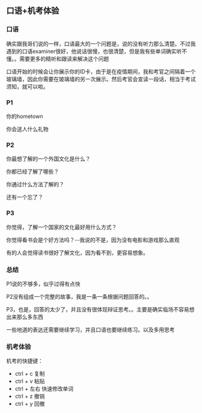 ## 口语+机考体验

### 口语

确实跟我哥们说的一样，口语最大的一个问题是，说的没有听力那么清楚。不过我遇到的口语examiner很好，他说话很慢，也很清楚，但是我有些单词确实听不懂。。需要更多的精听和跟读来解决这个问题

口语开始的时候会让你展示你的ID卡，由于是在疫情期间，我和考官之间隔着一个玻璃墙，因此你需要在玻璃墙的另一次展示。然后考官会宣读一段话，相当于考试须知，就可以啦。

### P1

你的hometown

你会送人什么礼物

### P2

你最想了解的一个外国文化是什么？

你都已经了解了哪些？

你通过什么方法了解的？

还有一个忘了？

### P3

你觉得，了解一个国家的文化最好用什么方式？

你觉得看书会是个好方法吗？--我说的不是，因为没有电影和游戏那么直观

有的人会觉得读书很好了解文化，因为看不到，更容易想象。



### 总结

P1说的不够多，似乎过得有点快

P2没有组成一个完整的故事，我是一条一条根据问题回答的。。

P3，也是，回答的太少了，并且没有很体现辩证思考。。主要是确实临场不容易想出来那么多东西



一些地道的表达还需要继续学习，并且口语也要继续练习。以及多用思考

### 机考体验

机考的快捷键：

- ctrl + c 复制
- ctrl + v 粘贴
- ctrl + 左右 快速修改单词
- ctrl + z 撤销
- ctrl + y 回撤